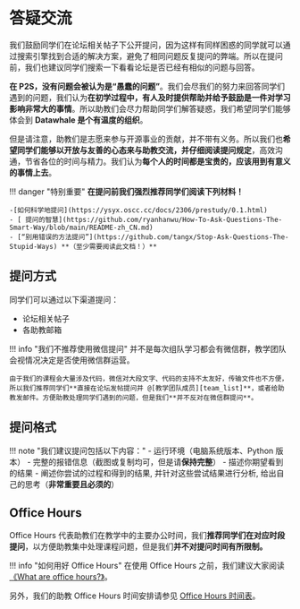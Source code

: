 # 答疑交流

我们鼓励同学们在论坛相关帖子下公开提问，因为这样有同样困惑的同学就可以通过搜索引擎找到合适的解决方案，避免了相同问题反复提问的弊端。所以在提问前，我们也建议同学们搜索一下看看论坛是否已经有相似的问题与回答。

**在 P2S，没有问题会被认为是“愚蠢的问题”**。我们会尽我们的努力来回答同学们遇到的问题，我们认为**在初学过程中，有人及时提供帮助并给予鼓励是一件对学习影响非常大的事情**。所以助教们会尽力帮助同学们解答疑惑，我们希望同学们能够体会到 **Datawhale 是个有温度的组织**。

但是请注意，助教们是志愿来参与开源事业的贡献，并不带有义务。所以我们也**希望同学们能够以开放与友善的心态来与助教交流，并仔细阅读提问规定**，高效沟通，节省各位的时间与精力。我们认为**每个人的时间都是宝贵的，应该用到有意义的事情上去**。

!!! danger "特别重要"
    **在提问前我们强烈推荐同学们阅读下列材料！**

    -[如何科学地提问](https://ysyx.oscc.cc/docs/2306/prestudy/0.1.html)
    - [ 提问的智慧](https://github.com/ryanhanwu/How-To-Ask-Questions-The-Smart-Way/blob/main/README-zh_CN.md)
    - [“别用错误的方法提问”](https://github.com/tangx/Stop-Ask-Questions-The-Stupid-Ways) **（至少需要阅读此文档！）**

## 提问方式

同学们可以通过以下渠道提问：

- 论坛相关帖子
- 各助教邮箱

!!! info "我们不推荐使用微信提问"
    并不是每次组队学习都会有微信群，教学团队会视情况决定是否使用微信群运营。

    由于我们的课程会大量涉及代码，微信对大段文字、代码的支持不太友好，传输文件也不方便，所以我们推荐同学们**直接在论坛发帖提问并 @[教学团队成员][team_list]**，或者给助教发邮件。方便助教处理同学们遇到的问题，但是我们**并不反对在微信群提问**。

## 提问格式

!!! note "我们建议提问包括以下内容："
    - 运行环境（电脑系统版本、Python 版本）
    - 完整的报错信息（截图或复制均可，但是请**保持完整**）
    - 描述你期望看到的结果
    - 阐述你尝试的过程和得到的结果, 并针对这些尝试结果进行分析, 给出自己的思考（**非常重要且必须的**）

## Office Hours

Office Hours 代表助教们在教学中的主要办公时间，我们**推荐同学们在对应时段提问**，以方便助教集中处理课程问题，但是我们**并不对提问时间有所限制。**

!!! info "如何用好 Office Hours"
    在使用 Office Hours 之前，我们建议大家阅读 [《What are office hours?》](https://lsc.cornell.edu/wp-content/uploads/2015/10/What-Are-Office-Hours.pdf)。

另外，我们的助教 Office Hours 时间安排请参见 [Office Hours 时间表][office_hours_schedule]。

[office_hours_schedule]: ./office_hours_schedule.md
[team_list]: ../Team/team.md
